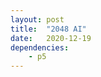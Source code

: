 ```yaml
---
layout: post
title:  "2048 AI"
date:   2020-12-19
dependencies:
    - p5
---
```



<div id="sketch_holder">
    <script src="sketch.js"></script>
    <script src="game.js"></script>
    <script src="grid.js"></script>
    <script src="helpers.js"></script>
    <script src="searchTreeMC.js"></script>
    <script src="interface.js"></script>
</div>
